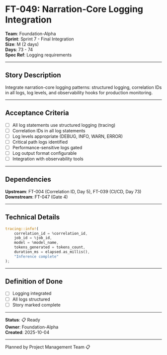 # FT-049: Narration-Core Logging Integration

**Team**: Foundation-Alpha  
**Sprint**: Sprint 7 - Final Integration  
**Size**: M (2 days)  
**Days**: 73 - 74  
**Spec Ref**: Logging requirements

---

## Story Description

Integrate narration-core logging patterns: structured logging, correlation IDs in all logs, log levels, and observability hooks for production monitoring.

---

## Acceptance Criteria

- [ ] All log statements use structured logging (tracing)
- [ ] Correlation IDs in all log statements
- [ ] Log levels appropriate (DEBUG, INFO, WARN, ERROR)
- [ ] Critical path logs identified
- [ ] Performance-sensitive logs gated
- [ ] Log output format configurable
- [ ] Integration with observability tools

---

## Dependencies

**Upstream**: FT-004 (Correlation ID, Day 5), FT-039 (CI/CD, Day 73)  
**Downstream**: FT-047 (Gate 4)

---

## Technical Details

```rust
tracing::info!(
    correlation_id = %correlation_id,
    job_id = %job_id,
    model = %model_name,
    tokens_generated = tokens_count,
    duration_ms = elapsed.as_millis(),
    "Inference complete"
);
```

---

## Definition of Done

- [ ] Logging integrated
- [ ] All logs structured
- [ ] Story marked complete

---

**Status**: 📋 Ready  
**Owner**: Foundation-Alpha  
**Created**: 2025-10-04

---
Planned by Project Management Team 📋
